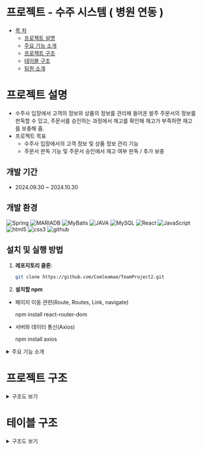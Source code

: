 # 프로젝트 - 수주 시스템 ( 병원 연동 )

* [목 차](#-목-차)
    - [프로젝트 설명](#프로젝트-설명)   
    - [주요 기능 소개](#주요-기능-소개)   
    - [프로젝트 구조](#프로젝트-구조)   
    - [테이블 구조](#테이블-구조)
    - [팀원 소개](#팀원-소개)

# 프로젝트 설명

* 수주사 입장에서 고객의 정보와 상품의 정보를 관리해 들어온 발주 주문서의 정보를 판독할 수 있고,
      주문서를 승인하는 과정에서 재고를 확인해 재고가 부족하면 재고를 보충해 줌. 
* 프로젝트 목표
    * 수주사 입장에서의 고객 정보 및 상품 정보 관리 기능
    * 주문서 판독 기능 및 주문서 승인에서 재고 여부 판독 / 추가 보충

## 개발 기간
- 2024.09.30 ~ 2024.10.30

## 개발 환경

![Spring](https://img.shields.io/badge/Spring-6DB33F?style=flat-square&logo=Spring&logoColor=white)
![MARIADB](https://img.shields.io/badge/MARIADB-003545?style=flat-square&logo=MARIADB&logoColor=white)
![MyBatis](https://img.shields.io/badge/MyBatis-621773?style=flat-square&logo=MyBatis&logoColor=white)
![JAVA](https://img.shields.io/badge/Java-DE3723?style=flat-square&logo=JAVA&logoColor=white)
![MySQL](https://img.shields.io/badge/MySQL-4479A1?style=flat-square&logo=MySQL&logoColor=white)
![React](https://img.shields.io/badge/React-61DAFB?style=flat-square&logo=React&logoColor=white)
![JavaScript](https://img.shields.io/badge/JavaScript-F7DF1E?style=flat-square&logo=JavaScript&logoColor=white)
![html5](https://img.shields.io/badge/html5-E34F26?style=flat-square&logo=html5&logoColor=white)
![css3](https://img.shields.io/badge/css3-1572B6?style=flat-square&logo=css3&logoColor=white)
![github](https://img.shields.io/badge/github-181717?style=flat-square&logo=github&logoColor=white)

## 설치 및 실행 방법

1. **레포지토리 클론**:
   ```bash
   git clone https://github.com/Comleamae/TeamProject2.git
   
2. **설치할 npm**

  - 페이지 이동 관련(Route, Routes, Link, navigate)
      
      npm install react-router-dom

 - 서버와 데이터 통신(Axios)
      
   npm install axios


<details><summary>주요 기능 소개</summary>



<details><summary>거래처 관리 기능</summary>

![거래처 관련](https://github.com/user-attachments/assets/d2fcd564-c45b-48e3-b2a7-9878d505461a)

* 고객의 정보를 저장, 수정, 삭제해서 관리할 수 있음
* 상품의 재고와 입고 날짜 정보는 상품 상세 테이블에서 관리함.
* 오래된 제품 순으로 정렬

</details>

<details><summary>발주 신청 연동하여 기능 구현</summary>

![발주 신청](https://github.com/user-attachments/assets/85464b7a-627b-4bb4-877c-64180689ac5e)
![발주 신청2](https://github.com/user-attachments/assets/a0a7d65b-5bef-4a61-92f1-04fdb295fa2c)
* 발주 컴퓨터에서 요청을 보낼 때 수주 컴퓨터의 데이터 베이스로 요청을 보내줌.


![상품 등록](https://github.com/user-attachments/assets/c1fc4d89-3732-42a7-be52-40ca7a8a6eba)
* 발주에 성공하여 수주 컴퓨터로 데이터를 받아온 경우
* 수주 컴퓨터에서 아이템 등록 및 기타 수정 기능을 할 수 있도록 구현


</details>

<details><summary>수주 성공 후 재고 감소</summary>

![성공 후 재고 감소](https://github.com/user-attachments/assets/8240e440-cb80-41ae-8bd4-54a74224e31a)

* 필요한 상품의 수가 재고수보다 적거나 같다면 성공
* 각 상품의 오래된 재고부터 차감 -> 차감하고 남는 재고수는 따로 담아 다시 반복함->0이 될때까지 반복
* 주문서를 완료된 리스트로 이동
* 매출 페이지로 이동

</details>


<details><summary>수주 실패 후 재고 보충</summary>
![실패 후 재고](https://github.com/user-attachments/assets/fa912247-b74c-4c61-8b04-c244508cf2cf)

* 필요한 상품의 수가 재고수보다 많다면 실패
* 필요한 재고의 수량을 기록-> 필요 재고 수 테이블에 수록
* 주문서를 재고 보충 페이지의 실패 리스트에 이동

</details>

</details>

# 프로젝트 구조
<details><summary>구조도 보기</summary>

```plaintext
  📦src
       ┣ 📂craft -- 새로운 바, 라인 차트 컴포넌트를 담은 폴더
       ┃ ┣ 📜NewBarChart.js 
       ┃ ┗ 📜NewLineChart.js
       ┣ 📂layout
       ┃ ┣ 📜MainLayout.css
       ┃ ┣ 📜MainLayout.js
       ┃ ┣ 📜SubLayout.css
       ┃ ┗ 📜SubLayout.js
       ┣ 📂pages
       ┃ ┣ 📂orderPage
       ┃ ┃ ┣ 📜MangeCustomer.css
       ┃ ┃ ┣ 📜MangeCustomer.js
       ┃ ┃ ┣ 📜MangeItem.css
       ┃ ┃ ┣ 📜MangeItem.js
       ┃ ┃ ┣ 📜MangeOrdering.css
       ┃ ┃ ┗ 📜MangeOrdering.js
       ┃ ┣ 📂otherFunctionPage
       ┃ ┃ ┣ 📜RequiresPage.css
       ┃ ┃ ┣ 📜RequiresPage.js
       ┃ ┃ ┣ 📜SalesPage.css
       ┃ ┃ ┗ 📜SalesPage.js
       ┃ ┣ 📂utils
       ┃ ┃ ┣ 📜EditCustomerModal.css
       ┃ ┃ ┣ 📜EditCustomerModal.js
       ┃ ┃ ┣ 📜EditItemModal.css
       ┃ ┃ ┣ 📜EditItemModal.js
       ┃ ┃ ┣ 📜ItemDetailModal.css
       ┃ ┃ ┣ 📜ItemDetailModal.js
       ┃ ┃ ┣ 📜OrderDetailModal.css
       ┃ ┃ ┣ 📜OrderDetailModal.js
       ┃ ┃ ┣ 📜SalesDetailModal.css
       ┃ ┃ ┗ 📜SalesDetailModal.js
       ┃ ┣ 📜DetailChart.css
       ┃ ┣ 📜DetailChart.js -- 캘린더를 활용한 상세 정보 페이지
       ┃ ┣ 📜Orders.css
       ┃ ┣ 📜Orders.js
       ┃ ┣ 📜TempChart.css
       ┃ ┗ 📜TempChart.js -- 메인 차트 페이지
       ┣ 📜App.css
       ┣ 📜App.js
       ┣ 📜App.test.js
       ┣ 📜index.css
       ┣ 📜index.js
       ┣ 📜logo.svg
       ┣ 📜reportWebVitals.js
       ┣ 📜reset.css
       ┗ 📜setupTests.js
```

</details>

# 테이블 구조
<details><summary>구조도 보기</summary>

![image28](https://github.com/user-attachments/assets/322f1ee3-622e-4be6-8724-a9fe853d6d86)

</details>


